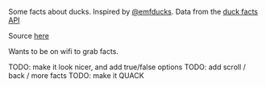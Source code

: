 Some facts about ducks. Inspired by [@emfducks](https://twitter.com/emfducks). 
Data from the [duck facts API](https://03vpefsitf.execute-api.eu-west-1.amazonaws.com/prod/)

Source [here](https://github.com/andypiper/emf-duckfacts)

Wants to be on wifi to grab facts.

TODO: make it look nicer, and add true/false options
TODO: add scroll / back / more facts
TODO: make it QUACK
